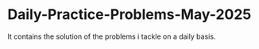 # Daily-Practice-Problems-May-2025
It contains the solution of the problems i tackle on a daily basis.
